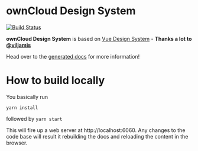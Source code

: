 # ownCloud Design System
[![Build Status](https://drone.owncloud.com/api/badges/owncloud/owncloud-design-system/status.svg)](https://drone.owncloud.com/owncloud/owncloud-design-system)

**ownCloud Design System** is based on [Vue Design System](https://vueds.com/) - **Thanks a lot to [@viljamis](https://twitter.com/viljamis)**

Head over to the [generated docs](https://owncloud.github.io/owncloud-design-system/) for more information!

# How to build locally

You basically run

`yarn install`

followed by
`yarn start`

This will fire up a web server at http://localhost:6060.
Any changes to the code base will result it rebuilding the docs and reloading the content in the browser.
